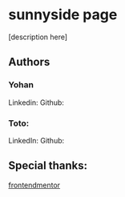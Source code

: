 # sunnyside page

[description here]

## Authors
### Yohan
Linkedin:
Github:

### Toto:
LinkedIn:
Github: 

## Special thanks:
[frontendmentor](https://www.frontendmentor.io/challenges/sunnyside-agency-landing-page-7yVs3B6ef)